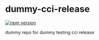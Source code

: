 # dummy-cci-release

[![npm version](https://img.shields.io/badge/%40nui%2Fdummy--cci--release-10.7.0-blue.svg)](https://artifactory.corp.adobe.com/artifactory/npm-nui-release/@nui/dummy-cci-release/-/@nui/dummy-cci-release-10.7.0.tgz)


dummy repo for dummy testing cci release